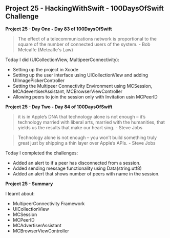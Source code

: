 ## Project 25 - HackingWithSwift - 100DaysOfSwift Challenge

**Project 25 - Day One - Day 83 of 100DaysOfSwift**

> The effect of a telecommunications network is proportional to the square of the number of connected users of the system. - Bob Metcalfe (Metcalfe's Law)

Today I did (UICollectionView, MultipeerConnectivity):

- Setting up the project in Xcode
- Setting up the user interface using UICollectionView and adding UIImagePickerController
- Setting the Multipeer Connectivity Environment  using MCSession, MCAdevertiserAssistant, MCBrowserViewController
- Allowing peers to join the session only with Invitation usin MCPeerID

**Project 25 - Day Two - Day 84 of 100DaysOfSwift**

> it is in Apple’s DNA that technology alone is not enough – it’s technology married with liberal arts, married with the humanities, that yields us the results that make our heart sing. - Steve Jobs

> Technology alone is not enough – you won’t build something truly great just by shipping a thin layer over Apple’s APIs. - Steve Jobs


Today I completed the challenges:

- Added an alert to if a peer has disconnected from a session.
- Added sending message functionality using Data(string.utf8)
- Added an alert that shows number of peers with name in the session.

**Project 25 - Summary**

I learnt about:

- MultipeerConnectivity Framework
- UICollectionView
- MCSession
- MCPeerID
- MCAdvertiserAssistant
- MCBrowserViewController
